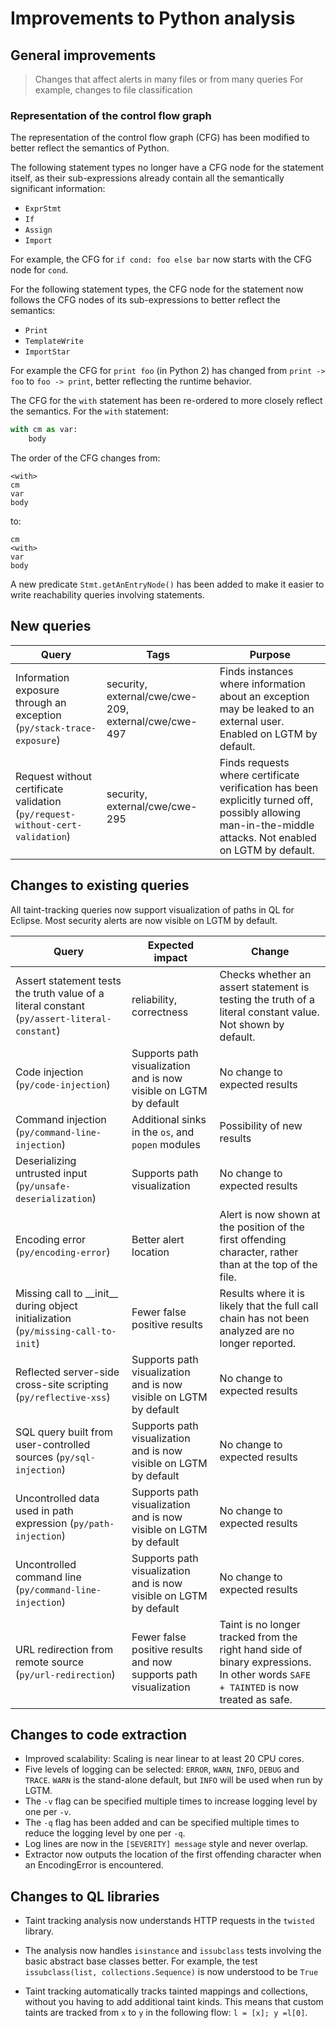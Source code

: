 # Improvements to Python analysis


## General improvements

> Changes that affect alerts in many files or from many queries
> For example, changes to file classification

### Representation of the control flow graph

The representation of the control flow graph (CFG) has been modified to better reflect the semantics of Python.

The following statement types no longer have a CFG node for the statement itself, as their sub-expressions already contain all the
semantically significant information:

* `ExprStmt`
* `If`
* `Assign`
* `Import`

For example, the CFG for `if cond: foo else bar` now starts with the CFG node for `cond`.

For the following statement types, the CFG node for the statement now follows the CFG nodes of its sub-expressions to better reflect the semantics:

* `Print`
* `TemplateWrite`
* `ImportStar`

For example the CFG for `print foo` (in Python 2) has changed from `print -> foo` to `foo -> print`, better reflecting the runtime behavior.


The CFG for the `with` statement has been re-ordered to more closely reflect the semantics.
For the `with` statement:
```python
with cm as var:
    body
```
The order of the CFG changes from:

    <with>
    cm
    var
    body

to:

    cm
    <with>
    var
    body

A new predicate `Stmt.getAnEntryNode()` has been added to make it easier to write reachability queries involving statements.


## New queries

| **Query**                   | **Tags**  | **Purpose**                                                        |
|-----------------------------|-----------|--------------------------------------------------------------------|
| Information exposure through an exception (`py/stack-trace-exposure`) | security, external/cwe/cwe-209, external/cwe/cwe-497 | Finds instances where information about an exception may be leaked to an external user. Enabled on LGTM by default. |
| Request without certificate validation (`py/request-without-cert-validation`) | security, external/cwe/cwe-295 | Finds requests where certificate verification has been explicitly turned off, possibly allowing man-in-the-middle attacks. Not enabled on LGTM by default. |

## Changes to existing queries

All taint-tracking queries now support visualization of paths in QL for Eclipse.
Most security alerts are now visible on LGTM by default.

| **Query**                  | **Expected impact**    | **Change**                                                       |
|----------------------------|------------------------|------------------------------------------------------------------|
| Assert statement tests the truth value of a literal constant (`py/assert-literal-constant`) | reliability, correctness     | Checks whether an assert statement is testing the truth of a literal constant value. Not shown by default. |
| Code injection (`py/code-injection`) | Supports path visualization and is now visible on LGTM by default | No change to expected results |
| Command injection (`py/command-line-injection`) | Additional sinks in the `os`, and `popen` modules | Possibility of new results |
| Deserializing untrusted input (`py/unsafe-deserialization`) | Supports path visualization | No change to expected results |
| Encoding error (`py/encoding-error`) | Better alert location | Alert is now shown at the position of the first offending character, rather than at the top of the file. |
| Missing call to \_\_init\_\_ during object initialization (`py/missing-call-to-init`) | Fewer false positive results | Results where it is likely that the full call chain has not been analyzed are no longer reported. |
| Reflected server-side cross-site scripting (`py/reflective-xss`) | Supports path visualization and is now visible on LGTM by default | No change to expected results |
| SQL query built from user-controlled sources (`py/sql-injection`) | Supports path visualization and is now visible on LGTM by default | No change to expected results |
| Uncontrolled data used in path expression (`py/path-injection`) | Supports path visualization and is now visible on LGTM by default | No change to expected results |
| Uncontrolled command line (`py/command-line-injection`) | Supports path visualization and is now visible on LGTM by default | No change to expected results |
| URL redirection from remote source (`py/url-redirection`) | Fewer false positive results and now supports path visualization | Taint is no longer tracked from the right hand side of binary expressions. In other words `SAFE + TAINTED` is now treated as safe. |


## Changes to code extraction

* Improved scalability: Scaling is near linear to at least 20 CPU cores.
* Five levels of logging can be selected: `ERROR`, `WARN`, `INFO`, `DEBUG` and `TRACE`. `WARN` is the stand-alone default, but `INFO` will be used when run by LGTM.
* The `-v` flag can be specified multiple times to increase logging level by one per `-v`.
* The `-q` flag has been added and can be specified multiple times to reduce the logging level by one per `-q`.
* Log lines are now in the `[SEVERITY] message` style and never overlap.
* Extractor now outputs the location of the first offending character when an EncodingError is encountered.

## Changes to QL libraries

* Taint tracking analysis now understands HTTP requests in the `twisted` library.

* The analysis now handles `isinstance` and `issubclass` tests involving the basic abstract base classes better. For example, the test `issubclass(list, collections.Sequence)` is now understood to be `True`
* Taint tracking automatically tracks tainted mappings and collections, without you having to add additional taint kinds. This means that custom taints are tracked from `x` to `y` in the following flow: `l = [x]; y =l[0]`.

